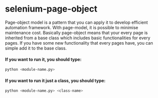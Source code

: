 # selenium-page-object

Page-object model is a pattern that you can apply it to develop efficient automation framework. With page-model, it is possible to minimise maintenance cost. Basically page-object means that your every page is inherited from a base class which includes basic functionalities for every pages. If you have some new functionality that every pages have, you can simple add it to the base class.

#### If you want to run it, you should type: 
```sh
python <module-name.py> 
```


#### If you want to run it just a class, you should type: 
```sh
python <module-name.py> <class-name> 
```
